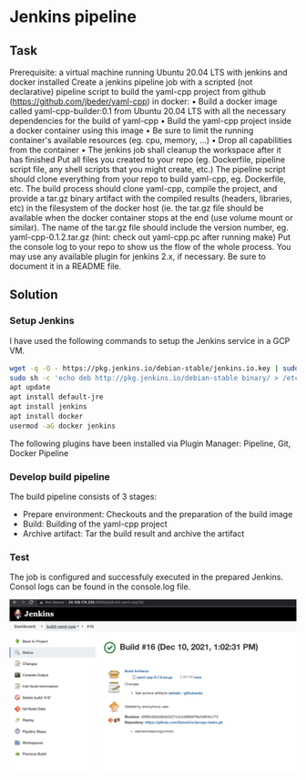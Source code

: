 # Jenkins pipeline

## Task

Prerequisite: a virtual machine running Ubuntu 20.04 LTS with jenkins and docker installed Create a jenkins pipeline job with a scripted (not declarative) pipeline script to build the yaml-cpp project from github (https://github.com/jbeder/yaml-cpp) in docker:
• Build a docker image called yaml-cpp-builder:0.1 from Ubuntu 20.04 LTS with all the necessary dependencies for the build of yaml-cpp
• Build the yaml-cpp project inside a docker container using this image
• Be sure to limit the running container's available resources (eg. cpu, memory, ...)
• Drop all capabilities from the container
• The jenkins job shall cleanup the workspace after it has finished
Put all files you created to your repo (eg. Dockerfile, pipeline script file, any shell scripts that you might create, etc.) The pipeline script should clone everything from your repo to build yaml-cpp, eg. Dockerfile, etc.
The build process should clone yaml-cpp, compile the project, and provide a tar.gz binary artifact with the compiled results (headers, libraries, etc) in the filesystem of the docker host (ie. the tar.gz file should be available when the docker container stops at the end (use volume mount or similar). The name of the tar.gz file should include the version number, eg. yaml-cpp-0.1.2.tar.gz (hint: check out yaml-cpp.pc after running make)
Put the console log to your repo to show us the flow of the whole process.
You may use any available plugin for jenkins 2.x, if necessary. Be sure to document it in a README file.

## Solution

### Setup Jenkins

I have used the following commands to setup the Jenkins service in a GCP VM.

```bash
wget -q -O - https://pkg.jenkins.io/debian-stable/jenkins.io.key | sudo apt-key add -
sudo sh -c 'echo deb http://pkg.jenkins.io/debian-stable binary/ > /etc/apt/sources.list.d/jenkins.list'
apt update
apt install default-jre
apt install jenkins
apt install docker
usermod -aG docker jenkins
```

The following plugins have been installed via Plugin Manager: Pipeline, Git, Docker Pipeline

### Develop build pipeline

The build pipeline consists of 3 stages:

- Prepare environment: Checkouts and the preparation of the build image
- Build: Building of the yaml-cpp project
- Archive artifact: Tar the build result and archive the artifact

### Test

The job is configured and successfuly executed in the prepared Jenkins. Consol logs can be found in the console.log file.

<img src="solution.png" width=600>
